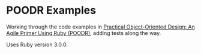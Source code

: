 # POODR Examples

Working through the code examples in [Practical Object-Oriented Design: An Agile
Primer Using Ruby (POODR)](https://poodr.com), adding tests along the way.

Uses Ruby version 3.0.0.
